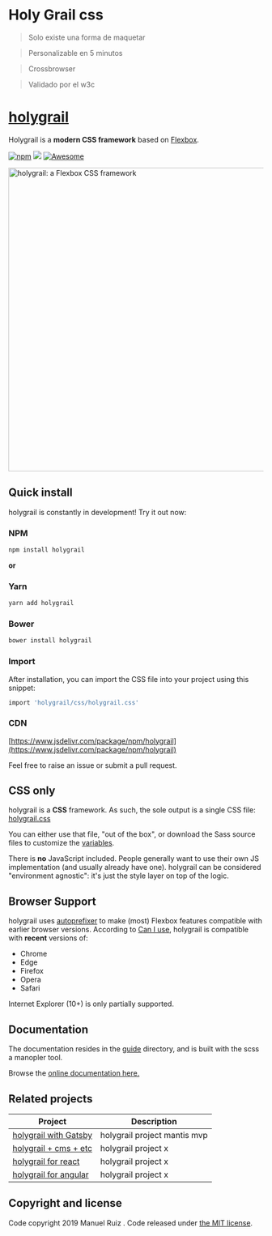 # Holy Grail css

> Solo existe una forma de maquetar

> Personalizable en 5 minutos

> Crossbrowser

> Validado por el w3c






# [holygrail](https://holygrail.io)

Holygrail is a **modern CSS framework** based on [Flexbox](https://developer.mozilla.org/en-US/docs/Web/CSS/CSS_Flexible_Box_Layout/Using_CSS_flexible_boxes).


[![npm](https://res.cloudinary.com/manuel-ruiz/image/upload/c_thumb,w_300,g_face/v1576145416/holygrail/logoholy.svg)][npm-link]
[![](https://data.jsdelivr.com/v1/package/npm/holygrail/badge)](https://www.jsdelivr.com/package/npm/holygrail)
[![Awesome][awesome-badge]][awesome-link]



<a href="https://holygrail.io"><img src="https://raw.githubusercontent.com/jgthms/holygrail/master/docs/images/holygrail-banner.png" alt="holygrail: a Flexbox CSS framework" style="max-width:100%;" width="600"></a>

## Quick install

holygrail is constantly in development! Try it out now:

### NPM

```sh
npm install holygrail
```

**or**

### Yarn

```sh
yarn add holygrail
```

### Bower

```sh
bower install holygrail
```

### Import
After installation, you can import the CSS file into your project using this snippet:

```sh
import 'holygrail/css/holygrail.css'
```

### CDN

[https://www.jsdelivr.com/package/npm/holygrail](https://www.jsdelivr.com/package/npm/holygrail)

Feel free to raise an issue or submit a pull request.

## CSS only

holygrail is a **CSS** framework. As such, the sole output is a single CSS file: [holygrail.css](https://github.com/manuelruizredondo/holygrail/blob/master/css/holygrail.css)

You can either use that file, "out of the box", or download the Sass source files to customize the [variables](https://holygrail.io/documentation/overview/variables/).

There is **no** JavaScript included. People generally want to use their own JS implementation (and usually already have one). holygrail can be considered "environment agnostic": it's just the style layer on top of the logic.

## Browser Support

holygrail uses [autoprefixer](https://github.com/postcss/autoprefixer) to make (most) Flexbox features compatible with earlier browser versions. According to [Can I use](https://caniuse.com/#feat=flexbox), holygrail is compatible with **recent** versions of:

* Chrome
* Edge
* Firefox
* Opera
* Safari

Internet Explorer (10+) is only partially supported.

## Documentation

The documentation resides in the [guide](guide) directory, and is built with the scss a manopler tool.

Browse the [online documentation here.](https://holygrail.io/documentation/overview/start/)

## Related projects

| Project                                                                              | Description                                                                            |
|--------------------------------------------------------------------------------------|----------------------------------------------------------------------------------------|
| [holygrail with Gatsby ](https://github.com/j5bot/holygrail-attribute-selectors)   | holygrail project mantis mvp                                           |
| [holygrail + cms + etc ](https://github.com/)                                  | holygrail project x                                               |
| [holygrail for react ](https://github.com/)                                  | holygrail project x                                               |
| [holygrail for angular ](https://github.com/)                                  | holygrail project x                                               |




## Copyright and license

Code copyright 2019 Manuel Ruiz . Code released under [the MIT license](https://github.com/manuelruizredondo/holygrail/blob/master/LICENSE).

[npm-link]: https://www.npmjs.com/package/holygrail
[awesome-link]:  https://github.com/awesome-css-group/awesome-css
[awesome-badge]: https://cdn.rawgit.com/sindresorhus/awesome/d7305f38d29fed78fa85652e3a63e154dd8e8829/media/badge.svg